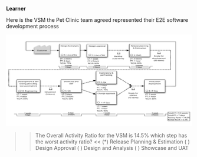 **Learner**

Here is the VSM the Pet Clinic team agreed represented their E2E software development process

![](../../assets/online-devops-dojo/value-stream-mapping/valuestreammap.png)

>> The Overall Activity Ratio for the VSM is 14.5% which step has the worst activity ratio? <<
(*) Release Planning & Estimation
( ) Design Approval
( ) Design and Analysis
( ) Showcase and UAT